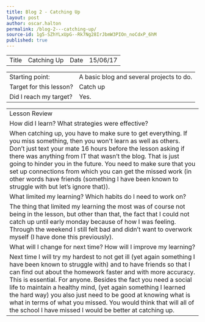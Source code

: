 ```yaml
---
title: Blog 2 - Catching Up
layout: post
author: oscar.halton
permalink: /blog-2---catching-up/
source-id: 1g5-SZhYLxUpG--Rk7Ng28IrJbmW3PIOn_noCdxP_6hM
published: true
---
```

<table>
  <tr>
    <td>Title</td>
    <td>Catching Up</td>
    <td>Date</td>
    <td>15/06/17</td>
  </tr>
</table>


<table>
  <tr>
    <td>Starting point:</td>
    <td>A basic blog and several projects to do.</td>
  </tr>
  <tr>
    <td>Target for this lesson?</td>
    <td>Catch up</td>
  </tr>
  <tr>
    <td>Did I reach my target? </td>
    <td> Yes.</td>
  </tr>
</table>


<table>
  <tr>
    <td>Lesson Review</td>
  </tr>
  <tr>
    <td>How did I learn? What strategies were effective? </td>
  </tr>
  <tr>
    <td>When catching up, you have to make sure to get everything. If you miss something, then you won't learn as well as others. Don’t just text your mate 16 hours before the lesson asking if there was anything from IT that wasn’t the blog. That is just going to hinder you in the future. You need to make sure that you set up connections from which you can get the missed work (in other words have friends (something I have been known to struggle with but let’s ignore that)).</td>
  </tr>
  <tr>
    <td>What limited my learning? Which habits do I need to work on? </td>
  </tr>
  <tr>
    <td>The thing that limited my learning the most was of course not being in the lesson, but other than that, the fact that I could not catch up until early monday because of how I was feeling. Through the weekend I still felt bad and didn’t want to overwork myself (I have done this previously).</td>
  </tr>
  <tr>
    <td>What will I change for next time? How will I improve my learning?</td>
  </tr>
  <tr>
    <td>Next time I will try my hardest to not get ill (yet again something I have been known to struggle with) and to have friends so that I can find out about the homework faster and with more accuracy. This is essential. For anyone. Besides the fact you need a social life to maintain a healthy mind, (yet again something I learned the hard way) you also just need to be good at knowing what is what in terms of what you missed. You would think that will all of the school I have missed I would be better at catching up.</td>
  </tr>
</table>


